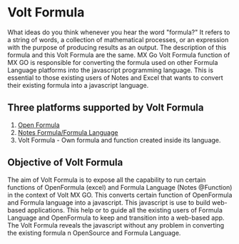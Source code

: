 
# Volt Formula

What ideas do you think whenever you hear the word "formula?" It refers to a string of words, a collection of mathematical processes, or an expression with the purpose of producing results as an output. The description of this formula and this Volt Formula are the same. MX Go Volt Formula  function of MX GO is responsible for converting the formula used on other Formula Language platforms into the javascript programming language. This is essential to those existing users of Notes and Excel that wants to convert their existing formula into a javascript language. 

## Three platforms supported by Volt Formula

 1. [Open Formula](https://docs.oasis-open.org/office/OpenDocument/v1.3/OpenDocument-v1.3-part4-formula.html)
 2. [Notes Formula/Formula Language](https://help.hcltechsw.com/dom_designer/10.0.1/basic/H_NOTES_FORMULA_LANGUAGE.html)
 3.  Volt Formula - Own formula and function created inside its language.

## Objective of Volt Formula

The aim of Volt Formula is to expose all the capability to run certain functions of OpenFormula (excel) and Formula Language (Notes @Function) in the context of Volt MX GO. This converts certain function of OpenFormula and Formula language into a javascript. This javascript is use to build web-based applications. This help or to guide all the existing users of Formula Language and OpenFormula to keep and transition into a web-based app. The Volt Formula reveals the javascript without any problem in converting the existing formula n OpenSource and Formula Language.

        


